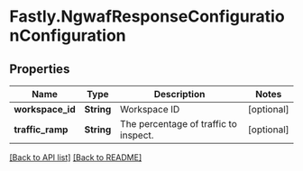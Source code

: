 # Fastly.NgwafResponseConfigurationConfiguration

## Properties

Name | Type | Description | Notes
------------ | ------------- | ------------- | -------------
**workspace_id** | **String** | Workspace ID | [optional] 
**traffic_ramp** | **String** | The percentage of traffic to inspect. | [optional] 


[[Back to API list]](../../README.md#endpoints) [[Back to README]](../../README.md)
